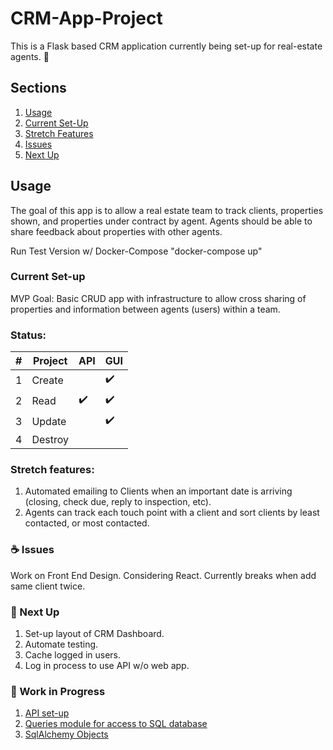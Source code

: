 # CRM-App-Project
This is a Flask based CRM application
currently being set-up for real-estate agents. :city_sunrise:

## Sections
  1. [Usage](#usage)
  2. [Current Set-Up](#current-set-up)
  3. [Stretch Features](#stretch-features)
  4. [Issues](#)
  5. [Next Up](#)

## Usage
  The goal of this app is to allow a real estate team to track clients, properties shown, and properties under contract by agent.
  Agents should be able to share feedback about properties with other agents.
  
  Run Test Version w/ Docker-Compose "docker-compose up"
  
### Current Set-up
  MVP Goal: Basic CRUD app with infrastructure to allow cross sharing of properties and information between agents (users) within a team.
  
### Status:
| # | Project | API | GUI |
|---|---------|-----|-----|
|1|Create||:heavy_check_mark:|
|2|Read|:heavy_check_mark:|:heavy_check_mark:|
|3|Update||:heavy_check_mark:|
|4|Destroy|||
  
### Stretch features: 
1. Automated emailing to Clients when an important date is arriving (closing, check due, reply to inspection, etc).
2. Agents can track each touch point with a client and sort clients by least contacted, or most contacted.

### :coffee: Issues
Work on Front End Design. Considering React.
Currently breaks when add same client twice.

### :snail: Next Up
  1. Set-up layout of CRM Dashboard.
  2. Automate testing.
  3. Cache logged in users.
  4. Log in process to use API w/o web app.


### :beers: Work in Progress

  1. [API set-up](https://github.com/mrcrnkovich/CRM-App-Project/blob/master/app/API.py)
  2. [Queries module for access to SQL database](https://github.com/mrcrnkovich/CRM-App-Project/blob/master/app/query.py)
  3. [SqlAlchemy Objects](https://github.com/mrcrnkovich/CRM-App-Project/blob/master/app/models.py)
